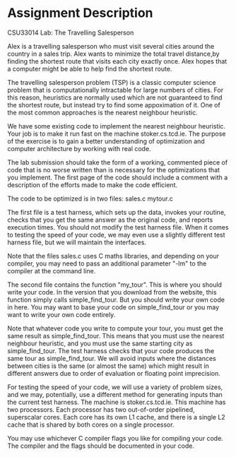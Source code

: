 # Assignment Description
CSU33014 Lab: The Travelling Salesperson

Alex is a travelling salesperson who must visit several cities around the
country in a sales trip. Alex wants to minimize the total travel distance,by finding the shortest route that visits
each city exactly once. Alex hopes that a computer might be able to help find the shortest route.

The travelling salesperson problem (TSP) is a classic computer science problem
that is computationally intractable for large numbers of cities. For
this reason, heuristics are normally used which are not guaranteed to
find the shortest route, but instead try to find some appoximation of
it. One of the most common approaches is the nearest neighbour heuristic.

We have some existing code to implement the nearest neighbour
heuristic.  Your job is to make it run fast on the machine
stoker.cs.tcd.ie. The purpose of the exercise is to gain a better
understanding of optimization and computer architecture by working
with real code.

The lab submission should take the form of a working,
commented piece of code that is no worse written than is necessary for the optimizations that you implement. The first page of the code should include a comment with a description of the efforts made to make the code
efficient.

The code to be optimized is in two files:
sales.c
mytour.c

The first file is a test harness, which sets up the data, invokes
your routine, checks that you get the same answer as the original
code, and reports execution times. You should not modify the test
harness file. When it comes to testing the speed of your code, we may
even use a slightly different test harness file, but we will maintain
the interfaces.

Note that the files sales.c uses C maths libraries, and depending on
your compiler, you may need to pass an additional parameter "-lm" to
the compiler at the command line.

The second file contains the function "my_tour". This is where you
should write your code. In the version that you download from the
website, this function simply calls simple_find_tour. But you should
write your own code in here. You may want to base your code on
simple_find_tour or you may want to write your own code entirely.

Note that whatever code you write to compute your tour, you must get
the same result as simple_find_tour. This means that you must use the
nearest neighbour heuristic, and you must use the same starting city
as simple_find_tour. The test harness checks that your code produces
the same tour as simple_find_tour. We will avoid inputs where the
distances between cities is the same (or almost the same) which might
result in different answers due to order of evaluation or floating
point imprecision.

For testing the speed of your code, we will use a variety of problem
sizes, and we may, potentially, use a different method for generating
inputs than the current test harness. The machine is
stoker.cs.tcd.ie. This machine has two processors.  Each processor has
two out-of-order pipelined, superscalar cores.  Each core has its own
L1 cache, and there is a single L2 cache that is shared by both cores
on a single processor.

You may use whichever C compiler flags you like for compiling your
code.  The compiler and the flags should be documented in your code.

